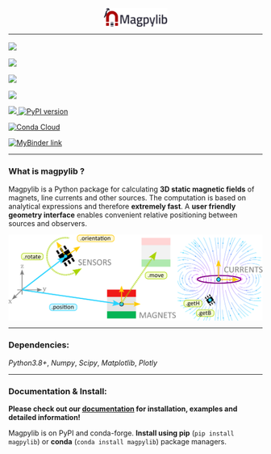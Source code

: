 
<p align="center"><img align="center" src=docs/_static/images/magpylib_flag.png width=25%><p>

---
<div>

<a href="https://dev.azure.com/magpylib/magpylib/_build/latest?definitionId=1&branchName=main"> <img align='center' src="https://dev.azure.com/magpylib/magpylib/_apis/build/status/magpylib.magpylib?branchName=main">
</a>

<a href="https://circleci.com/gh/magpylib/magpylib"> <img align='center' src="https://circleci.com/gh/magpylib/magpylib.svg?style=svg"> </a>

<a href="https://magpylib.readthedocs.io/en/latest/"> <img align='center' src="https://readthedocs.org/projects/magpylib/badge/?version=latest"> </a>

<a href="https://opensource.org/licenses/BSD-2-Clause"> <img align='center' src="https://img.shields.io/badge/License-BSD_2--Clause-orange.svg"> </a>

<a href="https://codecov.io/gh/magpylib/magpylib">
  <img src="https://codecov.io/gh/magpylib/magpylib/branch/main/graph/badge.svg" />

<a href="https://pypi.org/project/magpylib/">
<img src="https://badge.fury.io/py/magpylib.svg" alt="PyPI version" height="18"></a>

<a href="https://anaconda.org/conda-forge/magpylib"><img src="https://anaconda.org/conda-forge/magpylib/badges/version.svg" alt="Conda Cloud" height="18"></a>

<a href="https://mybinder.org/v2/gh/magpylib/magpylib/4.3.0?filepath=docs%2Fexamples">
<img src="https://mybinder.org/badge_logo.svg" alt="MyBinder link" height="18"></a>

</div>

---

### What is magpylib ?
Magpylib is a Python package for calculating **3D static magnetic fields** of magnets, line currents and other sources. The computation is based on analytical expressions and therefore **extremely fast**. A **user friendly geometry interface** enables convenient relative positioning between sources and observers.

<p align="center">
    <img align='center' src=docs/_static/images/index/source_fundamentals.png>
</p>

---

### Dependencies:
_Python3.8+_, _Numpy_, _Scipy_, _Matplotlib_, _Plotly_

---

### Documentation & Install:

**Please check out our [documentation](https://magpylib.readthedocs.io/en/latest) for installation, examples and detailed information!**

Magpylib is on PyPI and conda-forge. **Install using pip** (`pip install magpylib`) or **conda** (`conda install magpylib`) package managers.
